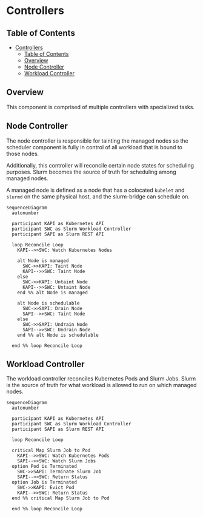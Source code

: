 # Controllers

## Table of Contents

<!-- mdformat-toc start --slug=github --no-anchors --maxlevel=6 --minlevel=1 -->

- [Controllers](#controllers)
  - [Table of Contents](#table-of-contents)
  - [Overview](#overview)
  - [Node Controller](#node-controller)
  - [Workload Controller](#workload-controller)

<!-- mdformat-toc end -->

## Overview

This component is comprised of multiple controllers with specialized tasks.

## Node Controller

The node controller is responsible for tainting the managed nodes so the
scheduler component is fully in control of all workload that is bound to those
nodes.

Additionally, this controller will reconcile certain node states for scheduling
purposes. Slurm becomes the source of truth for scheduling among managed nodes.

A managed node is defined as a node that has a colocated `kubelet` and `slurmd`
on the same physical host, and the slurm-bridge can schedule on.

```{mermaid}
sequenceDiagram
  autonumber

  participant KAPI as Kubernetes API
  participant SWC as Slurm Workload Controller
  participant SAPI as Slurm REST API

  loop Reconcile Loop
    KAPI-->>SWC: Watch Kubernetes Nodes

    alt Node is managed
      SWC->>KAPI: Taint Node
      KAPI-->>SWC: Taint Node
    else
      SWC->>KAPI: Untaint Node
      KAPI-->>SWC: Untaint Node
    end %% alt Node is managed

    alt Node is schedulable
      SWC->>SAPI: Drain Node
      SAPI-->>SWC: Taint Node
    else
      SWC->>SAPI: Undrain Node
      SAPI-->>SWC: Undrain Node
    end %% alt Node is schedulable

  end %% loop Reconcile Loop
```

## Workload Controller

The workload controller reconciles Kubernetes Pods and Slurm Jobs. Slurm is the
source of truth for what workload is allowed to run on which managed nodes.

```{mermaid}
sequenceDiagram
  autonumber

  participant KAPI as Kubernetes API
  participant SWC as Slurm Workload Controller
  participant SAPI as Slurm REST API

  loop Reconcile Loop

  critical Map Slurm Job to Pod
    KAPI-->>SWC: Watch Kubernetes Pods
    SAPI-->>SWC: Watch Slurm Jobs
  option Pod is Terminated
    SWC->>SAPI: Terminate Slurm Job
    SAPI-->>SWC: Return Status
  option Job is Terminated
    SWC->>KAPI: Evict Pod
    KAPI-->>SWC: Return Status
  end %% critical Map Slurm Job to Pod

  end %% loop Reconcile Loop
```
